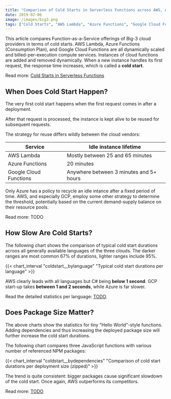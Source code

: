 ```yaml
---
title: "Comparison of Cold Starts in Serverless Functions across AWS, Azure, and GCP"
date: 2019-02-06
image: /images/big3.png
tags: ["Cold Starts", "AWS Lambda", "Azure Functions", "Google Cloud Functions", "AWS", "Azure", "GCP"]
---
```


This article compares Function-as-a-Service offerings of Big-3 cloud providers in terms of cold starts. AWS Lambda, Azure Functions (Consumption Plan), and Google Cloud Functions are all dynamically scaled and billed-per-execution compute services. Instances of cloud functions are added and removed dynamically. When a new instance handles its first request, the response time increases, which is called a **cold start**.

Read more: [Cold Starts in Serverless Functions](/coldstarts/define)

When Does Cold Start Happen?
----------------------------

The very first cold start happens when the first request comes in after a deployment. 

After that request is processed, the instance is kept alive to be reused for subsequent requests. 

The strategy for reuse differs wildly between the cloud vendors:

| Service                   | Idle instance lifetime                   |
|---------------------------|------------------------------------------|
| AWS Lambda                | Mostly between 25 and 65 minutes         |
| Azure Functions           | 20 minutes                               |
| Google Cloud Functions    | Anywhere between 3 minutes and 5+ hours  |

Only Azure has a policy to recycle an idle intance after a fixed period of time. AWS, and especially GCP, employ some other strategy to determine the threshold, potentially based on the current demand-supply balance on their resource pools.

Read more: TODO

How Slow Are Cold Starts?
-------------------------

The following chart shows the comparison of typical cold start durations acroos all generally available languages of the three clouds. The darker ranges are most common 67% of durations, lighter ranges include 95%.

{{< chart_interval 
    "coldstart__bylanguage"
    "Typical cold start durations per language" >}}

AWS clearly leads with all languages but C# being **below 1 second**. GCP start-up takes **between 1 and 2 seconds**, while Azure is far slower.

Read the detailed statistics per language: [TODO](TODO).

Does Package Size Matter?
-------------------------

The above charts show the statistics for tiny "Hello World"-style functions. Adding dependencies and thus increasing the deployed package size will further increase the cold start durations.

The following chart compares three JavaScript functions with various number of referenced NPM packages:

{{< chart_interval 
    "coldstart__bydependencies"
    "Comparison of cold start durations per deployment size (zipped)" >}}

The trend is quite consistent: bigger packages cause significant slowdown of the cold start. Once again, AWS outperforms its competitors.

Read more: [TODO](/coldstarts/todo)